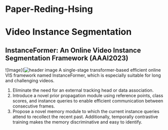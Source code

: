 # Paper-Reding-Hsing
# Video Instance Segmentation
## InstanceFormer: An Online Video Instance Segmentation Framework (AAAI2023)
![Image](![header image](https://github.com/HarryHsing/Paper-Reading=Hsing/blob/master/myimage.png)
A single-stage transformer-based efficient online VIS framework named InstanceFormer, which is especially suitable for long and challenging videos.
1. Eliminate the need for an external tracking head or data association.
2. Introduce a novel prior propagation module using reference points, class scores, and instance queries to enable efficient communication between consecutive frames.
3. Propose a novel memory module to which the current instance queries attend to recollect the recent past. Additionally, temporally contrastive training makes the memory discriminative and easy to identify.
